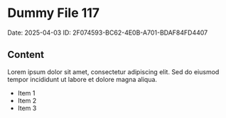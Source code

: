 # Dummy File 117

Date: 2025-04-03
ID: 2F074593-BC62-4E0B-A701-BDAF84FD4407

## Content

Lorem ipsum dolor sit amet, consectetur adipiscing elit.
Sed do eiusmod tempor incididunt ut labore et dolore magna aliqua.

* Item 1
* Item 2
* Item 3

